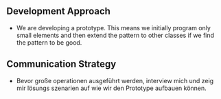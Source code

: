 ## Development Approach

- We are developing a prototype. This means we initially program only small elements and then extend the pattern to other classes if we find the pattern to be good.

## Communication Strategy

- Bevor große operationen ausgeführt werden, interview mich und zeig mir lösungs szenarien auf wie wir den Prototype aufbauen können.